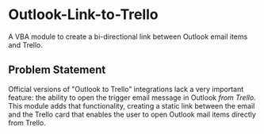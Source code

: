 # Outlook-Link-to-Trello

A VBA module to create a bi-directional link between Outlook email items and Trello.

## Problem Statement
Official versions of "Outlook to Trello" integrations lack a very important feature: the ability to open the trigger email message in Outlook *from Trello*. This module adds that functionality, creating a static link between the email and the Trello card that enables the user to open Outlook mail items directly from Trello.
